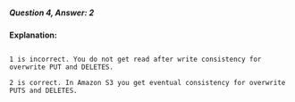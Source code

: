 ##### Question 4, Answer: 2


**Explanation:**


```

1 is incorrect. You do not get read after write consistency for overwrite PUT and DELETES.

2 is correct. In Amazon S3 you get eventual consistency for overwrite PUTS and DELETES.

```

